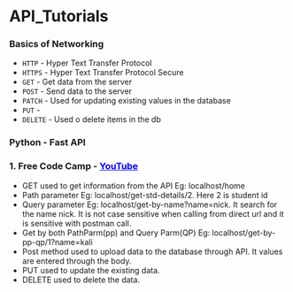 # **API_Tutorials**
### **Basics of Networking**
- `HTTP` - Hyper Text Transfer Protocol
- `HTTPS` - Hyper Text Transfer Protocol Secure
- `GET` - Get data from the server
- `POST` - Send data to the server
- `PATCH` - Used for updating existing values in the database
- `PUT` - 
- `DELETE` - Used o delete items in the db
### **Python - Fast API** 
### 1. Free Code Camp - <a style="color:blue;" href="https://youtu.be/tLKKmouUams" target="_blank">YouTube</a>
- GET used to get information from the API Eg: localhost/home
- Path parameter Eg: localhost/get-std-details/2. Here 2 is student id
- Query parameter Eg: localhost/get-by-name?name=nick. It search for the name nick. It is not case sensitive when calling from direct url and it is sensitive with postman call.
- Get by both PathParm(pp) and Query Parm(QP) Eg: localhost/get-by-pp-qp/1?name=kali
- Post method used to upload data to the database through API. It values are entered through the body.
- PUT used to update the existing data.
- DELETE used to delete the data.